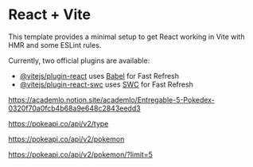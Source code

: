 # React + Vite

This template provides a minimal setup to get React working in Vite with HMR and some ESLint rules.

Currently, two official plugins are available:

- [@vitejs/plugin-react](https://github.com/vitejs/vite-plugin-react/blob/main/packages/plugin-react/README.md) uses [Babel](https://babeljs.io/) for Fast Refresh
- [@vitejs/plugin-react-swc](https://github.com/vitejs/vite-plugin-react-swc) uses [SWC](https://swc.rs/) for Fast Refresh






https://academlo.notion.site/academlo/Entregable-5-Pokedex-0320f70a0fcb4b68a9e648c2843eedd3


https://pokeapi.co/api/v2/type

https://pokeapi.co/api/v2/pokemon

https://pokeapi.co/api/v2/pokemon/?limit=5



